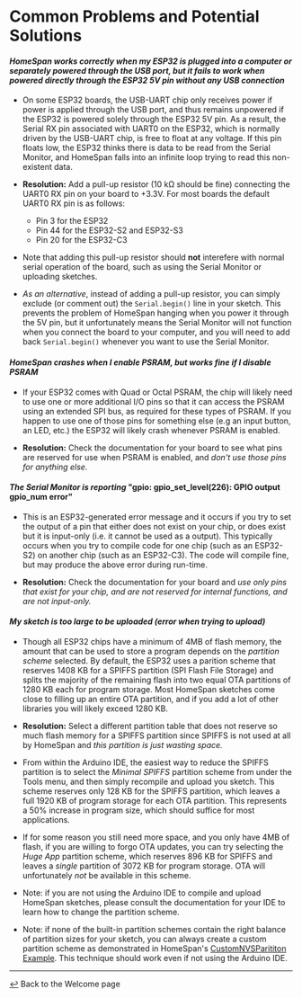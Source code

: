 # Common Problems and Potential Solutions

#### *HomeSpan works correctly when my ESP32 is plugged into a computer or separately powered through the USB port, but it fails to work when powered directly through the ESP32 5V pin without any USB connection*

* On some ESP32 boards, the USB-UART chip only receives power if power is applied through the USB port, and thus remains unpowered if the ESP32 is powered solely through the ESP32 5V pin.  As a result, the Serial RX pin associated with UART0 on the ESP32, which is normally driven by the USB-UART chip, is free to float at any voltage.  If this pin floats low, the ESP32 thinks there is data to be read from the Serial Monitor, and HomeSpan falls into an infinite loop trying to read this non-existent data.

* **Resolution:**  Add a pull-up resistor (10 kΩ should be fine) connecting the UART0 RX pin on your board to +3.3V.  For most boards the default UART0 RX pin is as follows:

  * Pin 3 for the ESP32
  * Pin 44 for the ESP32-S2 and ESP32-S3
  * Pin 20 for the ESP32-C3

* Note that adding this pull-up resistor should **not** interefere with normal serial operation of the board, such as using the Serial Monitor or uploading sketches.

* *As an alternative*, instead of adding a pull-up resistor, you can simply exclude (or comment out) the `Serial.begin()` line in your sketch.  This prevents the problem of HomeSpan hanging when you power it through the 5V pin, but it unfortunately means the Serial Monitor will not function when you connect the board to your computer, and you will need to add back `Serial.begin()` whenever you want to use the Serial Monitor.

#### *HomeSpan crashes when I enable PSRAM, but works fine if I disable PSRAM*

* If your ESP32 comes with Quad or Octal PSRAM, the chip will likely need to use one or more additional I/O pins so that it can access the PSRAM using an extended SPI bus, as required for these types of PSRAM.  If you happen to use one of those pins for something else (e.g an input button, an LED, etc.) the ESP32 will likely crash whenever PSRAM is enabled.
  
* **Resolution:**  Check the documentation for your board to see what pins are reserved for use when PSRAM is enabled, and *don't use those pins for anything else.*

#### *The Serial Monitor is reporting* "gpio: gpio_set_level(226): GPIO output gpio_num error"

* This is an ESP32-generated error message and it occurs if you try to set the output of a pin that either does not exist on your chip, or does exist but it is input-only (i.e. it cannot be used as a output).  This typically occurs when you try to compile code for one chip (such as an ESP32-S2) on another chip (such as an ESP32-C3).  The code will compile fine, but may produce the above error during run-time.
  
* **Resolution:**  Check the documentation for your board and *use only pins that exist for your chip, and are not reserved for internal functions, and are not input-only.*

#### *My sketch is too large to be uploaded (error when trying to upload)*

* Though all ESP32 chips have a minimum of 4MB of flash memory, the amount that can be used to store a program depends on the *partition scheme* selected.  By default, the ESP32 uses a parition scheme that reserves 1408 KB for a SPIFFS partition (SPI Flash File Storage) and splits the majority of the remaining flash into two equal OTA partitions of 1280 KB each for program storage.  Most HomeSpan sketches come close to filling up an entire OTA partition, and if you add a lot of other libraries you will likely exceed 1280&nbsp;KB.

* **Resolution:**  Select a different partition table that does not reserve so much flash memory for a SPIFFS partition since SPIFFS is not used at all by HomeSpan and *this partition is just wasting space.*

* From within the Arduino IDE, the easiest way to reduce the SPIFFS partition is to select the *Minimal SPIFFS* partition scheme from under the Tools menu, and then simply recompile and upload you sketch.  This scheme reserves only 128 KB for the SPIFFS partition, which leaves a full 1920 KB of program storage for each OTA partition.  This represents a 50% increase in program size, which should suffice for most applications.
  
* If for some reason you still need more space, and you only have 4MB of flash, if you are willing to forgo OTA updates, you can try selecting the *Huge App* partition scheme, which reserves 896 KB for SPIFFS and leaves a *single* partition of 3072 KB for program storage. OTA will unfortunately *not* be available in this scheme. 

* Note: if you are not using the Arduino IDE to compile and upload HomeSpan sketches, please consult the documentation for your IDE to learn how to change the partition scheme. 

* Note: if none of the built-in partition schemes contain the right balance of partition sizes for your sketch, you can always create a custom partition scheme as demonstrated in HomeSpan's  [CustomNVSParititon Example](../examples/Other%20Examples/CustomNVSPartition).  This technique should work even if not using the Arduino IDE.

---

[↩️](../README.md) Back to the Welcome page

